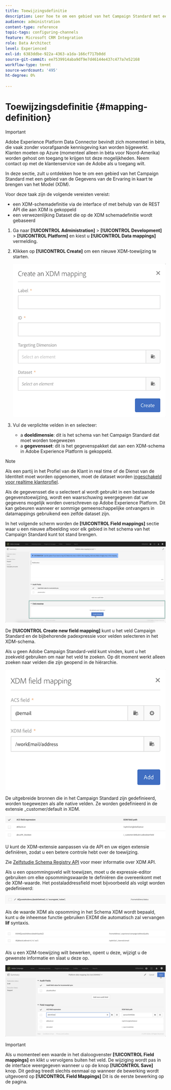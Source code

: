 ```yaml
---
title: Toewijzingsdefinitie
description: Leer hoe te om een gebied van het Campaign Standard met een gebied van de Gegevens van de Ervaring in kaart te brengen XDM (XDM).
audience: administration
content-type: reference
topic-tags: configuring-channels
feature: Microsoft CRM Integration
role: Data Architect
level: Experienced
exl-id: 6383ddbe-922a-4363-a1da-166cf717b0dd
source-git-commit: ee7539914aba9df9e7d46144e437c477a7e52168
workflow-type: tm+mt
source-wordcount: '495'
ht-degree: 0%

---
```


# Toewijzingsdefinitie {#mapping-definition}

>[!IMPORTANT]
>
>Adobe Experience Platform Data Connector bevindt zich momenteel in bèta, die vaak zonder voorafgaande kennisgeving kan worden bijgewerkt. Klanten moeten op Azure (momenteel alleen in bèta voor Noord-Amerika) worden gehost om toegang te krijgen tot deze mogelijkheden. Neem contact op met de klantenservice van de Adobe als u toegang wilt.

In deze sectie, zult u ontdekken hoe te om een gebied van het Campaign Standard met een gebied van de Gegevens van de Ervaring in kaart te brengen van het Model (XDM).

Voor deze taak zijn de volgende vereisten vereist:

* een XDM-schemadefinitie via de interface of met behulp van de REST API die aan XDM is gekoppeld
* een verwezenlijking Dataset die op de XDM schemadefinitie wordt gebaseerd

1. Ga naar **[!UICONTROL Administration]** > **[!UICONTROL Development]** > **[!UICONTROL Platform]** en kiest u **[!UICONTROL Data mappings]** vermelding.

1. Klikken op **[!UICONTROL Create]** om een nieuwe XDM-toewijzing te starten.

   ![](assets/aep_createmapping.png)

1. Vul de verplichte velden in en selecteer:

   * a **doeldimensie**: dit is het schema van het Campaign Standard dat moet worden toegewezen
   * a **gegevensset**: dit is het gegevenspakket dat aan een XDM-schema in Adobe Experience Platform is gekoppeld.

>[!NOTE]
>
>Als een partij in het Profiel van de Klant in real time of de Dienst van de Identiteit moet worden opgenomen, moet de dataset worden [ingeschakeld voor realtime klantprofiel](https://experienceleague.adobe.com/docs/experience-platform/rtcdp/intro/get-started.html).
>
>Als de gegevensset die u selecteert al wordt gebruikt in een bestaande gegevenstoewijzing, wordt een waarschuwing weergegeven dat uw gegevens mogelijk worden overschreven op Adobe Experience Platform. Dit kan gebeuren wanneer er sommige gemeenschappelijke ontvangers in datamappings gebruikend een zelfde dataset zijn.

In het volgende scherm worden de **[!UICONTROL Field mappings]** sectie waar u een nieuwe afbeelding voor elk gebied in het schema van het Campaign Standard kunt tot stand brengen.

![](assets/aep_fieldmappings.png)

De **[!UICONTROL Create new field mapping]** kunt u het veld Campaign Standard en de bijbehorende padexpressie voor velden selecteren in het XDM-schema.

Als u geen Adobe Campaign Standard-veld kunt vinden, kunt u het zoekveld gebruiken om naar het veld te zoeken. Op dit moment werkt alleen zoeken naar velden die zijn geopend in de hiërarchie.

![](assets/aep_mapfield.png)

De uitgebreide bronnen die in het Campaign Standard zijn gedefinieerd, worden toegewezen als alle native velden. Ze worden gedefinieerd in de extensie _customer/default in XDM.

![](assets/aep_fieldscusmapping.png)

U kunt de XDM-extensie aanpassen via de API en uw eigen extensie definiëren, zodat u een betere controle hebt over de toewijzing.

Zie [Zelfstudie Schema Registry API](https://experienceleague.adobe.com/docs/experience-platform/xdm/api/getting-started.html) voor meer informatie over XDM API.

Als u een opsommingsveld wilt toewijzen, moet u de expressie-editor gebruiken om elke opsommingswaarde te definiëren die overeenkomt met de XDM-waarde. Het postaladdressfield moet bijvoorbeeld als volgt worden gedefinieerd:

![](assets/aep_enummapping.png)

Als de waarde XDM als opsomming in het Schema XDM wordt bepaald, kunt u de inheemse functie gebruiken EXDM die automatisch zal vervangen **lif** syntaxis.

![](assets/aep_enummappingexdm.png)

Als u een XDM-toewijzing wilt bewerken, opent u deze, wijzigt u de gewenste informatie en slaat u deze op.

![](assets/aep_editmapping.png)

>[!IMPORTANT]
>
>Als u momenteel een waarde in het dialoogvenster **[!UICONTROL Field mappings]** en klikt u vervolgens buiten het veld. De wijziging wordt pas in de interface weergegeven wanneer u op de knop **[!UICONTROL Save]** knop. Dit gedrag treedt slechts eenmaal op wanneer de bewerking wordt uitgevoerd op **[!UICONTROL Field Mappings]** Dit is de eerste bewerking op de pagina.
